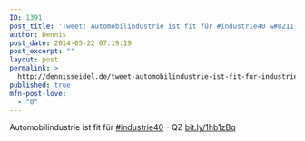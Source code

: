 ```yaml
---
ID: 1391
post_title: 'Tweet: Automobilindustrie ist fit für #industrie40 &#8211; QZ h&#8230;'
author: Dennis
post_date: 2014-05-22 07:19:19
post_excerpt: ""
layout: post
permalink: >
  http://dennisseidel.de/tweet-automobilindustrie-ist-fit-fur-industrie40-qz-h/
published: true
mfn-post-love:
  - "0"
---
```

Automobilindustrie ist fit für <a href="http://twitter.com/search?q=%23industrie40">#industrie40</a> - QZ <a href="http://bit.ly/1hb1zBq">bit.ly/1hb1zBq</a>